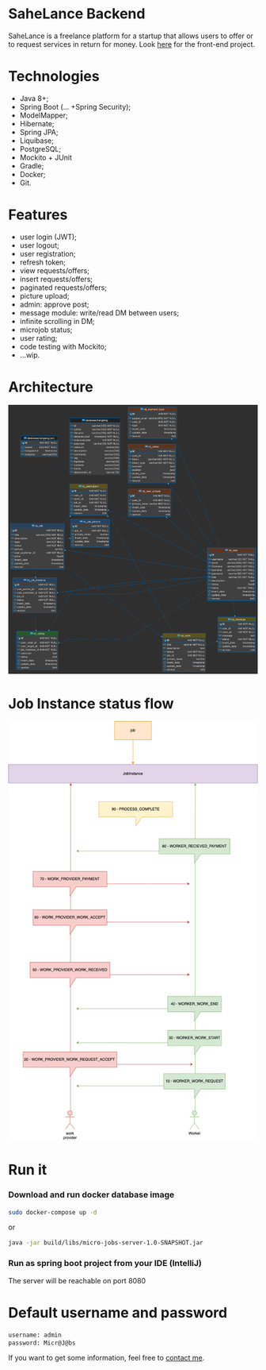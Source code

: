 # SaheLance Backend 

SaheLance is a freelance platform for a startup that allows users to offer or to request services in return for money. Look [here](https://github.com/youcef-gaga/Frontend-for-Freelance-Platform---Sahelance) for the front-end project.

# Technologies

- Java 8+;
- Spring Boot (... +Spring Security);
- ModelMapper;
- Hibernate;
- Spring JPA;
- Liquibase;
- PostgreSQL;
- Mockito + JUnit
- Gradle;
- Docker;
- Git.

# Features

- user login (JWT);
- user logout;
- user registration;
- refresh token;
- view requests/offers;
- insert requests/offers;
- paginated requests/offers;
- picture upload;
- admin: approve post;
- message module: write/read DM between users;
- infinite scrolling in DM;
- microjob status;
- user rating;
- code testing with Mockito;
- ...wip.

# Architecture

![Database](image_2.png)

# Job Instance status flow

![Database](image_1.png)

# Run it

### Download and run docker database image

```bash
sudo docker-compose up -d
```
or
```bash
java -jar build/libs/micro-jobs-server-1.0-SNAPSHOT.jar
```

### Run as spring boot project from your IDE (IntelliJ)

The server will be reachable on port 8080

# Default username and password

```
username: admin
password: Micr@J@bs
```

If you want to get some information, feel free to [contact me](https://www.linkedin.com/in/youcef-bekhouche-3a438032a/).
